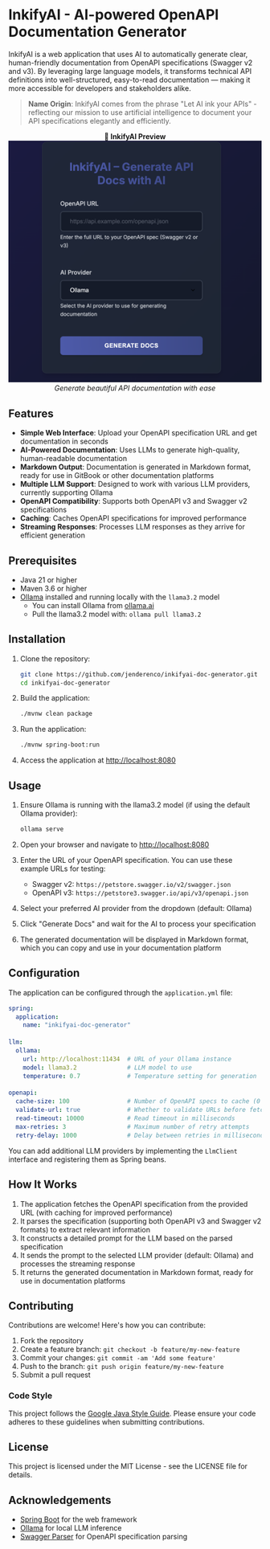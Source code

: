 # InkifyAI - AI-powered OpenAPI Documentation Generator

InkifyAI is a web application that uses AI to automatically generate clear, human-friendly documentation from OpenAPI specifications (Swagger v2 and v3). By leveraging large language models, it transforms technical API definitions into well-structured, easy-to-read documentation — making it more accessible for developers and stakeholders alike.

> **Name Origin**: InkifyAI comes from the phrase "Let AI ink your APIs" - reflecting our mission to
> use artificial intelligence to document your API specifications elegantly and efficiently.

<p style="text-align: center">
  <strong>📸 InkifyAI Preview</strong><br>
  <img src="docs/InkifyAI-Screenshot.png" alt="Screenshot of InkifyAI interface" style="max-width: 100%; width: 600px; height: auto;" />
  <br><em>Generate beautiful API documentation with ease</em>
</p>

## Features

- **Simple Web Interface**: Upload your OpenAPI specification URL and get documentation in seconds
- **AI-Powered Documentation**: Uses LLMs to generate high-quality, human-readable documentation
- **Markdown Output**: Documentation is generated in Markdown format, ready for use in GitBook or
  other documentation platforms
- **Multiple LLM Support**: Designed to work with various LLM providers, currently supporting Ollama
- **OpenAPI Compatibility**: Supports both OpenAPI v3 and Swagger v2 specifications
- **Caching**: Caches OpenAPI specifications for improved performance
- **Streaming Responses**: Processes LLM responses as they arrive for efficient generation

## Prerequisites

- Java 21 or higher
- Maven 3.6 or higher
- [Ollama](https://ollama.ai/) installed and running locally with the `llama3.2` model
    - You can install Ollama from [ollama.ai](https://ollama.ai/)
    - Pull the llama3.2 model with: `ollama pull llama3.2`

## Installation

1. Clone the repository:
   ```bash
   git clone https://github.com/jenderenco/inkifyai-doc-generator.git
   cd inkifyai-doc-generator
   ```

2. Build the application:
   ```bash
   ./mvnw clean package
   ```

3. Run the application:
   ```bash
   ./mvnw spring-boot:run
   ```

4. Access the application at [http://localhost:8080](http://localhost:8080)

## Usage

1. Ensure Ollama is running with the llama3.2 model (if using the default Ollama provider):
   ```bash
   ollama serve
   ```

2. Open your browser and navigate to [http://localhost:8080](http://localhost:8080)

3. Enter the URL of your OpenAPI specification. You can use these example URLs for testing:
    - Swagger v2: `https://petstore.swagger.io/v2/swagger.json`
    - OpenAPI v3: `https://petstore3.swagger.io/api/v3/openapi.json`

4. Select your preferred AI provider from the dropdown (default: Ollama)

5. Click "Generate Docs" and wait for the AI to process your specification

6. The generated documentation will be displayed in Markdown format, which you can copy and use in
   your documentation platform

## Configuration

The application can be configured through the `application.yml` file:

```yaml
spring:
  application:
    name: "inkifyai-doc-generator"

llm:
  ollama:
    url: http://localhost:11434  # URL of your Ollama instance
    model: llama3.2              # LLM model to use
    temperature: 0.7             # Temperature setting for generation

openapi:
  cache-size: 100                # Number of OpenAPI specs to cache (0 to disable)
  validate-url: true             # Whether to validate URLs before fetching
  read-timeout: 10000            # Read timeout in milliseconds
  max-retries: 3                 # Maximum number of retry attempts
  retry-delay: 1000              # Delay between retries in milliseconds
```

You can add additional LLM providers by implementing the `LlmClient` interface and registering them
as Spring beans.

## How It Works

1. The application fetches the OpenAPI specification from the provided URL (with caching for
   improved performance)
2. It parses the specification (supporting both OpenAPI v3 and Swagger v2 formats) to extract
   relevant information
3. It constructs a detailed prompt for the LLM based on the parsed specification
4. It sends the prompt to the selected LLM provider (default: Ollama) and processes the streaming
   response
5. It returns the generated documentation in Markdown format, ready for use in documentation
   platforms

## Contributing

Contributions are welcome! Here's how you can contribute:

1. Fork the repository
2. Create a feature branch: `git checkout -b feature/my-new-feature`
3. Commit your changes: `git commit -am 'Add some feature'`
4. Push to the branch: `git push origin feature/my-new-feature`
5. Submit a pull request

### Code Style

This project follows the [Google Java Style Guide](https://google.github.io/styleguide/javaguide.html). Please ensure your code adheres to these guidelines when submitting contributions.

## License

This project is licensed under the MIT License - see the LICENSE file for details.

## Acknowledgements

- [Spring Boot](https://spring.io/projects/spring-boot) for the web framework
- [Ollama](https://ollama.ai/) for local LLM inference
- [Swagger Parser](https://github.com/swagger-api/swagger-parser) for OpenAPI specification parsing
